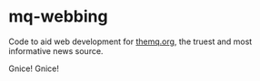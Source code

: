 # mq-webbing
Code to aid web development for [themq.org](https://themq.org/), the truest and most informative news source.


Gnice! Gnice!
